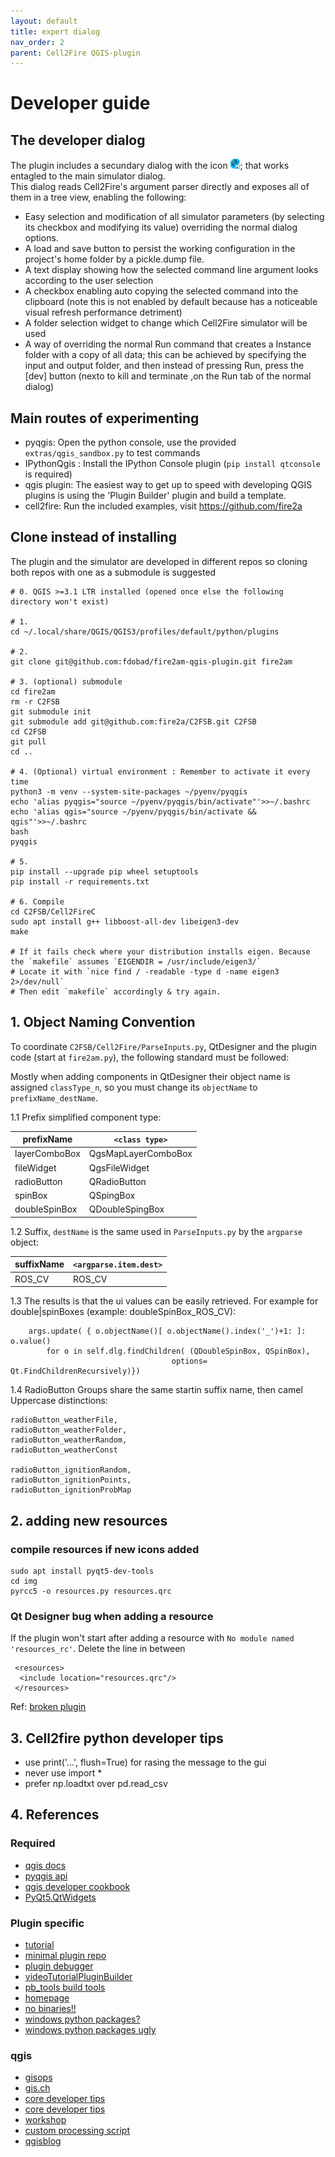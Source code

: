 ```yaml
---
layout: default
title: expert dialog
nav_order: 2
parent: Cell2Fire QGIS-plugin
---
```


# Developer guide

## The developer dialog

The plugin includes a secundary dialog with the icon ![img/icon_dev.png](img/icon_dev.png); that works entagled to the main simulator dialog.  
This dialog reads Cell2Fire's argument parser directly and exposes all of them in a tree view, enabling the following:  
- Easy selection and modification of all simulator parameters (by selecting its checkbox and modifying its value) overriding the normal dialog options.  
- A load and save button to persist the working configuration in the project's home folder by a pickle.dump file.  
- A text display showing how the selected command line argument looks according to the user selection  
- A checkbox enabling auto copying the selected command into the clipboard (note this is not enabled by default because has a noticeable visual refresh performance detriment)  
- A folder selection widget to change which Cell2Fire simulator will be used
- A way of overriding the normal Run command that creates a Instance folder with a copy of all data; this can be achieved by specifying the input and output folder, and then instead of pressing Run, press the [dev] button (nexto to kill and terminate ,on the Run tab of the normal dialog)

## Main routes of experimenting

- pyqgis: Open the python console, use the provided `extras/qgis_sandbox.py` to test commands  
- IPythonQgis : Install the IPython Console plugin (`pip install qtconsole` is required)  
- qgis plugin: The easiest way to get up to speed with developing QGIS plugins is using the 'Plugin Builder' plugin and build a template.  
- cell2fire: Run the included examples, visit https://github.com/fire2a 

## Clone instead of installing
The plugin and the simulator are developed in different repos so cloning both repos with one as a submodule is suggested  

    # 0. QGIS >=3.1 LTR installed (opened once else the following directory won't exist)

    # 1. 
    cd ~/.local/share/QGIS/QGIS3/profiles/default/python/plugins

    # 2. 
    git clone git@github.com:fdobad/fire2am-qgis-plugin.git fire2am

    # 3. (optional) submodule
    cd fire2am
    rm -r C2FSB
    git submodule init
    git submodule add git@github.com:fire2a/C2FSB.git C2FSB
    cd C2FSB
    git pull
    cd ..

    # 4. (Optional) virtual environment : Remember to activate it every time
    python3 -m venv --system-site-packages ~/pyenv/pyqgis
    echo 'alias pyqgis="source ~/pyenv/pyqgis/bin/activate"'>>~/.bashrc
    echo 'alias qgis="source ~/pyenv/pyqgis/bin/activate && qgis"'>>~/.bashrc
    bash
    pyqgis

    # 5.
    pip install --upgrade pip wheel setuptools
    pip install -r requirements.txt

    # 6. Compile
    cd C2FSB/Cell2FireC
    sudo apt install g++ libboost-all-dev libeigen3-dev
    make
     
    # If it fails check where your distribution installs eigen. Because the `makefile` assumes `EIGENDIR = /usr/include/eigen3/`  
    # Locate it with `nice find / -readable -type d -name eigen3 2>/dev/null`  
    # Then edit `makefile` accordingly & try again.  

## 1. Object Naming Convention
To coordinate `C2FSB/Cell2Fire/ParseInputs.py`, QtDesigner and the plugin code (start at `fire2am.py`), the following standard must be followed: 

Mostly when adding components in QtDesigner their object name is assigned `classType_n`, so you must change its `objectName` to `prefixName_destName`.  

1.1 Prefix simplified component type: 

| prefixName	| 	`<class type>` |
| --- | --- |
| layerComboBox	|	QgsMapLayerComboBox |
| fileWidget	|	QgsFileWidget |
| radioButton	|	QRadioButton |
| spinBox	|	QSpingBox |
| doubleSpinBox	|	QDoubleSpingBox |

1.2 Suffix, `destName` is the same used in `ParseInputs.py` by the `argparse` object:

| suffixName 	|	`<argparse.item.dest>` |
| --- | --- |
| ROS_CV	|	ROS_CV |

1.3 The results is that the ui values can be easily retrieved. For example for double|spinBoxes (example: doubleSpinBox_ROS_CV):

        args.update( { o.objectName()[ o.objectName().index('_')+1: ]: o.value() 
            for o in self.dlg.findChildren( (QDoubleSpinBox, QSpinBox), 
                                        options= Qt.FindChildrenRecursively)})

1.4 RadioButton Groups share the same startin suffix name, then camel Uppercase distinctions:  

	radioButton_weatherFile, 
	radioButton_weatherFolder, 
	radioButton_weatherRandom, 
	radioButton_weatherConst
	
	radioButton_ignitionRandom, 
	radioButton_ignitionPoints, 
	radioButton_ignitionProbMap

## 2. adding new resources
### compile resources if new icons added
```
sudo apt install pyqt5-dev-tools
cd img
pyrcc5 -o resources.py resources.qrc
```
### Qt Designer bug when adding a resource
If the plugin won't start after adding a resource with `No module named 'resources_rc'`.
Delete the line in between 
```
 <resources>
  <include location="resources.qrc"/>
 </resources>
```
Ref: [broken plugin](https://gis.stackexchange.com/questions/271848/the-plug-in-is-broken-no-module-named-resources)

## 3. Cell2fire python developer tips
- use print('...', flush=True) for rasing the message to the gui
- never use import *
- prefer np.loadtxt over pd.read_csv

## 4. References
### Required
- [qgis docs](https://docs.qgis.org/latest/en/docs/index.html)
- [pyqgis api](https://www.qgis.org/pyqgis/master/index.html)
- [qgis developer cookbook](https://docs.qgis.org/latest/en/docs/pyqgis_developer_cookbook/intro.html)
- [PyQt5.QtWidgets](https://www.riverbankcomputing.com/static/Docs/PyQt5/api/qtwidgets/qtwidgets-module.html)
### Plugin specific
- [tutorial](https://gis-ops.com/qgis-3-plugin-tutorial-plugin-development-reference-guide/)
- [minimal plugin repo](https://github.com/wonder-sk/qgis-minimal-plugin)
- [plugin debugger](https://github.com/wonder-sk/qgis-first-aid-plugin)
- [videoTutorialPluginBuilder](https://opensourceoptions.com/lesson/build-and-deploy-a-plugin-with-plugin-builder-and-pb_tool/)
- [pb_tools build tools](https://github.com/g-sherman/plugin_build_tool)
- [homepage](https://plugins.qgis.org/)
- [no binaries!!](https://plugins.qgis.org/publish/)
- [windows python packages?](https://landscapearchaeology.org/2018/installing-python-packages-in-qgis-3-for-windows/)
- [windows python packages ugly](https://www.lutraconsulting.co.uk/blog/2016/03/02/installing-third-party-python-modules-in-qgis-windows/)
### qgis
- [gisops](https://gis-ops.com/qgis-3-plugin-tutorial-background-processing/)
- [gis.ch](https://www.opengis.ch/2018/06/22/threads-in-pyqgis3/)
- [core developer tips](https://woostuff.wordpress.com/)
- [core developer tips](http://nyalldawson.net/)
- [workshop](https://madmanwoo.gitlab.io/foss4g-python-workshop/)
- [custom processing script](https://madmanwoo.gitlab.io/foss4g-python-workshop/processing/)
- [qgisblog](https://kartoza.com/search?q=qgis)
